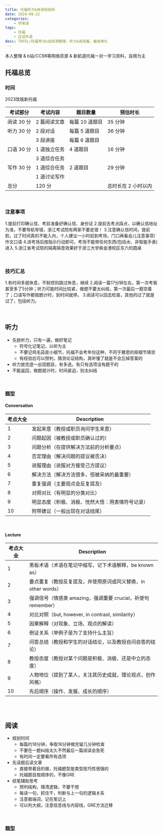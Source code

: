 ```yaml
---
title: 托福听力&阅读经验帖
date: 2024-09-22
categories:
    - 学英语
tags:
    - 托福
    - 应试外语
desc: TOFEL/托福考试n战资源整理，听力&阅读篇，偏自用化
---
```


本人整理 & b站/CC98等网络资源 & 新航道托福一对一学习资料，自用为主

## 托福总览

### 时间

2023改版新托福

| 考试部分 | 考试内容         | 题目数量         | 预估时长 |
|----------|------------------|------------------|----------|
| 阅读 30 分 | 2 篇阅读文章     | 每篇 10 道题目   | 35 分钟  |
| 听力 30 分 | 2 段对话         | 每篇 5 道题目    | 36 分钟  |
|          | 3 段讲座         | 每篇 6 道题目    |          |
| 口语 30 分 | 1 道独立任务     | 4 道题目         | 16 分钟  |
|          | 3 道综合任务     |                  |          |
| 写作 30 分 | 1 道综合任务     | 2 道题目         | 29 分钟  |
|          | 1 道讨论写作     |                  |          |
| 总分     | 120 分           |                  | 总时长在 2 小时以内 |

<br>

### 注意事项
1.提前打印确认信、考前准备好确认信、身份证
2.提前去考点踩点，以确认信地址为准，不要导航导错，浙江考试院有两家不要走错！
3.注意确认信时间，提前到，过了时间真的不能入内，个人建议一小时前到考场，门口再看会儿注意事项/作文口语
4.进考场后按指示行动即可，考场不能带任何东西(包括水、非智能手表)进入
5.浙江省考试院的隔离隔音效果好于浙江大学紫金港校区东六的圆桌

<br>

### 技巧汇总
1.有时间多就休息，不耐烦则跳过休息，继续
2.阅读一篇17分钟左右，第一次考我甚至多了5分钟；听力可能时间比较紧，做题不要太纠结，第一次最后一题空着了；口语写作都按题计时，到时间就停。
3.阅读可以回去检查，其他的过了就是过了，包括听力。

<br>

## 听力

- 先放听力，只有一遍，做好笔记
	- 符号化记笔记，以听为主
	- 不要记鸡毛蒜皮小细节，托福不会考年份这种，不同于雅思的抠细节填空
	- 有经验后可以预判，猜测论证结构，真听懂了就是不会忘掉答案的
- 听力放完逐一出现题目，有多选，有只有选项没有题干的
- 不能返回，做题就计时，时间紧迫，别太纠结


<br>

### 题型


#### Conversation

| 考点大全 | Description |
|-----------------------|-------------|
| 1       | 发起来意（教授或职员询问学生来意） |
| 2       | 问题起因（被教授或职员确认过的） |
| 3       | 问题分析（在提供解决方法前的分析要点） |
| 4       | 否定理由（解决问题的提议被否决） |
| 5       | 说服理由（说服对方接受己方提议） |
| 6       | 解决方法（解决方法很多，但被采纳的最重要） |
| 7       | 重复强调（主要观点会反复提及） |
| 8       | 对照对比（有明显的分类对比） |
| 9       | 明显态度（积极、消极、恍然大悟：用表情符号记录） |
| 10      | 附带建议（一般出现在对话结尾） |

<br>


#### Lecture

| 考点大全 | Description |
|-------------------|-------------|
| 1       | 黑板术语（术语在笔记中缩写，记下术语解释，be known as） |
| 2       | 要点重复（教授反复提及，并使用原词或同义替换，in other words） |
| 3       |  强调信号（情感类 amazing，强调重要 crucial，祈使句 remember） |
| 4       | 对比对照（but, however, in contrast, similarity） |
| 5       | 因果解释（对现象、立场、观点的解读） |
| 6       | 例证关系（举例子是为了支持什么主旨） |
| 7       | 问答总结（教授和学生的对话结论，以及教授自问自答的结论） |
| 8       | 教授态度（教授对某个问题是积极、消极、还是中立的态度） |
| 9       | 人物地位（提到了某人，关注其历史成就，理论观点，创作风格） |
| 10      | 先后顺序（操作、发展、成长的顺序） |

<br>



<br>

## 阅读
- 规划时间
	- 每篇约18分钟，争取16分钟做完留几分钟检查
	- 不要在一题纠结太久不然最后一篇阅读会急死
	- 有时间一定要看所有选项
- 先读题后读文章
	- 直接带着目的做，托福题型是类型技巧性很强的
	- 托福题目按顺序的，不像GRE
- 纸笔辅助思考
	- 预判结构，理清逻辑，不要干想
	- 每读一句，抓住干，判断与上一句的逻辑关系
	- 注意极端词，记在笔记上
	- 可以列大纲，注意信息线与内容线，GRE方法迁移

<br>



### 题型
#### 


#### 


#### 




